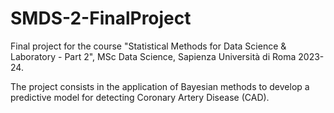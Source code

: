 # SMDS-2-FinalProject

Final project for the course "Statistical Methods for Data Science & Laboratory - Part 2", MSc Data Science, Sapienza Università di Roma 2023-24.

The project consists in the application of Bayesian methods to develop a predictive model for detecting Coronary Artery Disease (CAD).
